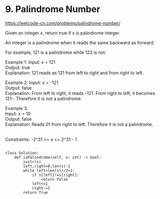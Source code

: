 # 9. Palindrome Number
https://leetcode-cn.com/problems/palindrome-number/  

Given an integer x, return true if x is palindrome integer.

An integer is a palindrome when it reads the same backward as forward.

For example, 121 is a palindrome while 123 is not.
 

Example 1:
Input: x = 121  
Output: true  
Explanation: 121 reads as 121 from left to right and from right to left.  

Example 2:
Input: x = -121  
Output: false  
Explanation: From left to right, it reads -121. From right to left, it becomes 121-. Therefore it is not a palindrome.  

Example 3:  
Input: x = 10  
Output: false  
Explanation: Reads 01 from right to left. Therefore it is not a palindrome.  
 

Constraints:
-2^31 <= x <= 2^31 - 1

``` python3

class Solution:
    def isPalindrome(self, x: int) -> bool:
        s=str(x)
        left,right=0,len(s)-1
        while left<len(s)//2+1:
            if s[left]!=s[right]:
                return False
            left+=1
            right-=1
        return True
        
```
